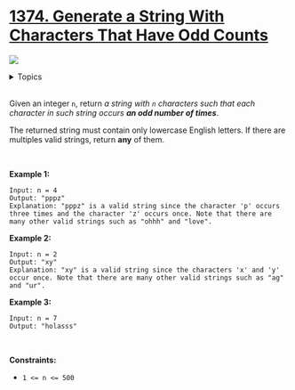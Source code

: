 # [1374. Generate a String With Characters That Have Odd Counts](https://leetcode.cn/problems/generate-a-string-with-characters-that-have-odd-counts/)

![](https://img.shields.io/badge/Difficulty-Easy-green.svg)

<details>
<summary>Topics</summary>

* [`String`](https://leetcode.com/tag/string/)

</details>
<br />

Given an integer `n`, return *a string with `n` characters such that each character in such string occurs **an odd number of times***.

The returned string must contain only lowercase English letters. If there are multiples valid strings, return **any** of them.  

 

**Example 1:**

    Input: n = 4
    Output: "pppz"
    Explanation: "pppz" is a valid string since the character 'p' occurs three times and the character 'z' occurs once. Note that there are many other valid strings such as "ohhh" and "love".

**Example 2:**

    Input: n = 2
    Output: "xy"
    Explanation: "xy" is a valid string since the characters 'x' and 'y' occur once. Note that there are many other valid strings such as "ag" and "ur".

**Example 3:**

    Input: n = 7
    Output: "holasss"
 

**Constraints:**

 + `1 <= n <= 500`
